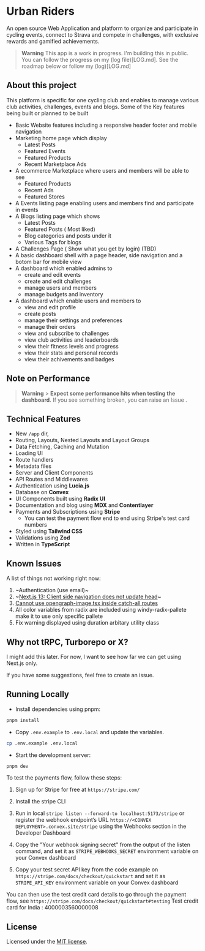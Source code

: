 # Urban Riders

An open source Web Application and platform to organize and participate in cycling events, connect to Strava and compete in challenges, with exclusive rewards and gamified achievements.

> **Warning**
> This app is a work in progress. I'm building this in public. You can follow the progress on my (log file)[LOG.md].
> See the roadmap below or follow my (log)[LOG.md]

## About this project

This platform is specific for one cycling club and enables to manage various club activities, challenges, events and blogs. Some of the Key features being built or planned to be built

- Basic Website features including a responsive header footer and mobile navigation
- Marketing home page which display
  - Latest Posts
  - Featured Events
  - Featured Products
  - Recent Marketplace Ads
- A ecommerce Marketplace where users and members will be able to see
  - Featured Products
  - Recent Ads
  - Featured Stores
- A Events listing page enabling users and members find and participate in events
- A Blogs listing page which shows
  - Latest Posts
  - Featured Posts ( Most liked)
  - Blog categories and posts under it
  - Various Tags for blogs
- A Challenges Page ( Show what you get by login) (TBD)
- A basic dashboard shell with a page header, side navigation and a botom bar for mobile view
- A dashboard which enabled admins to
  - create and edit events
  - create and edit challenges
  - manage users and members
  - manage budgets and inventory
- A dashboard which enable users and members to
  - view and edit profile
  - create posts
  - manage their settings and preferences
  - manage their orders
  - view and subscribe to challenges
  - view club activities and leaderboards
  - view their fitness levels and progress
  - view their stats and personal records
  - view their achivements and badges

## Note on Performance

> **Warning** > **Expect some performance hits when testing the dashboard**.
> If you see something broken, you can raise an Issue .

## Technical Features

- New `/app` dir,
- Routing, Layouts, Nested Layouts and Layout Groups
- Data Fetching, Caching and Mutation
- Loading UI
- Route handlers
- Metadata files
- Server and Client Components
- API Routes and Middlewares
- Authentication using **Lucia.js**
- Database on **Convex**
- UI Components built using **Radix UI**
- Documentation and blog using **MDX** and **Contentlayer**
- Payments and Subscriptions using **Stripe**
  - You can test the payment flow end to end using Stripe's test card numbers
- Styled using **Tailwind CSS**
- Validations using **Zod**
- Written in **TypeScript**

## Known Issues

A list of things not working right now:

1. ~Authentication (use email)~
2. ~[Next.js 13: Client side navigation does not update head](https://github.com/vercel/next.js/issues/42414)~
3. [Cannot use opengraph-image.tsx inside catch-all routes](https://github.com/vercel/next.js/issues/48162)
4. All color variables from radix are included using windy-radix-pallete make it to use only specific pallete
5. Fix warning displayed using duration arbitary utility class

## Why not tRPC, Turborepo or X?

I might add this later. For now, I want to see how far we can get using Next.js only.

If you have some suggestions, feel free to create an issue.

## Running Locally

- Install dependencies using pnpm:

```sh
pnpm install
```

- Copy `.env.example` to `.env.local` and update the variables.

```sh
cp .env.example .env.local
```

- Start the development server:

```sh
pnpm dev
```

To test the payments flow, follow these steps:

1. Sign up for Stripe for free at `https://stripe.com/`
2. Install the stripe CLI

3. Run in local
   `stripe listen --forward-to localhost:5173/stripe`
   or
   register the webhook endpoint’s URL `https://<CONVEX DEPLOYMENT>.convex.site/stripe` using the Webhooks section in the Developer Dashboard

4. Copy the "Your webhook signing secret" from the output of the listen command, and set it as `STRIPE_WEBHOOKS_SECRET` environment variable on your Convex dashboard
5. Copy your test secret API key from the code example on `https://stripe.com/docs/checkout/quickstart` and set it as `STRIPE_API_KEY` environment variable on your Convex dashboard

You can then use the test credit card details to go through the payment flow, see `https://stripe.com/docs/checkout/quickstart#testing`
Test credit card for India : 4000003560000008

## License

Licensed under the [MIT license](https://github.com/phaneendra/urbanriders/blob/main/LICENSE.md).
